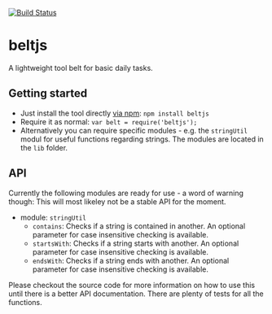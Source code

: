 [![Build Status](https://travis-ci.org/lxanders/belt.svg?branch=master)](https://travis-ci.org/lxanders/belt)

# beltjs

A lightweight tool belt for basic daily tasks.

## Getting started

- Just install the tool directly [via npm](https://www.npmjs.org/package/beltjs): `npm install beltjs`
- Require it as normal: `var belt = require('beltjs');`
- Alternatively you can require specific modules - e.g. the `stringUtil` modul for useful functions regarding strings. The modules are located in the `lib` folder.

## API

Currently the following modules are ready for use - a word of warning though: This will most likeley not be a stable API for the moment.

- module: `stringUtil`
  - `contains`: Checks if a string is contained in another. An optional parameter for case insensitive checking is available.
  - `startsWith`: Checks if a string starts with another. An optional parameter for case insensitive checking is available.
  - `endsWith`: Checks if a string ends with another. An optional parameter for case insensitive checking is available.

Please checkout the source code for more information on how to use this until there is a better API documentation. There are plenty of tests for all the functions.

